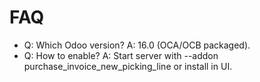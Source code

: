 # FAQ

- Q: Which Odoo version? A: 16.0 (OCA/OCB packaged).
- Q: How to enable? A: Start server with --addon purchase_invoice_new_picking_line or install in UI.
